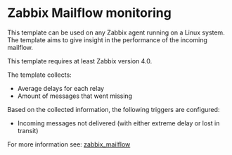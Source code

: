 # Zabbix Mailflow monitoring

This template can be used on any Zabbix agent running on a Linux system. The
template aims to give insight in the performance of the incoming mailflow.

This template requires at least Zabbix version 4.0.

The template collects:
* Average delays for each relay
* Amount of messages that went missing

Based on the collected information, the following triggers are configured:

* Incoming messages not delivered (with either extreme delay or lost in transit)

For more information see:
[zabbix_mailflow](ZABBIX_MAILFLOW.md)
